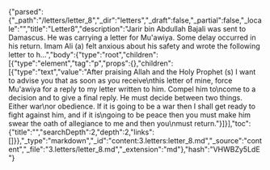 {"parsed":{"_path":"/letters/letter_8","_dir":"letters","_draft":false,"_partial":false,"_locale":"","title":"Letter8","description":"Jarir bin Abdullah Bajali was sent to Damascus. He was carrying a letter for Mu'awiya. Some delay occurred in his return. Imam Ali (a) felt anxious about his safety and wrote the following letter to h...","body":{"type":"root","children":[{"type":"element","tag":"p","props":{},"children":[{"type":"text","value":"After praising Allah and the Holy Prophet (s) I want to advise you that as soon as you receive\nthis letter of mine, force Mu'awiya for a reply to my letter written to him. Compel him to\ncome to a decision and to give a final reply. He must decide between two things. Either war\nor obedience. If it is going to be a war then I shall get ready to fight against him, and if it is\ngoing to be peace then you must make him swear the oath of allegiance to me and then you\nmust return."}]}],"toc":{"title":"","searchDepth":2,"depth":2,"links":[]}},"_type":"markdown","_id":"content:3.letters:letter_8.md","_source":"content","_file":"3.letters/letter_8.md","_extension":"md"},"hash":"VHWBZy5LdE"}